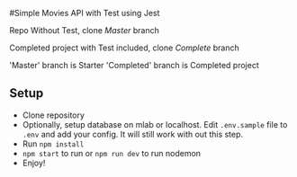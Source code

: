 
#Simple Movies API with Test using Jest

Repo Without Test, clone *Master* branch

Completed project with Test included, clone *Complete* branch

'Master' branch is Starter
'Completed' branch is Completed project


## Setup
- Clone repository
- Optionally, setup database on mlab or localhost. Edit `.env.sample` file to `.env` and add your config. It will still work with out this step.
- Run `npm install`
- `npm start` to run or `npm run dev` to run nodemon
- Enjoy!
